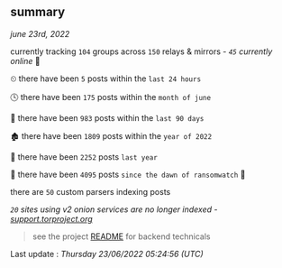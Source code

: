 
## summary
_june 23rd, 2022_

currently tracking `104` groups across `150` relays & mirrors - _`45` currently online_ 📡

⏲ there have been `5` posts within the `last 24 hours`

🕓 there have been `175` posts within the `month of june`

📅 there have been `983` posts within the `last 90 days`

🏚 there have been `1809` posts within the `year of 2022`

🚀 there have been `2252` posts `last year`

🦕 there have been `4095` posts `since the dawn of ransomwatch` 🐣

there are `50` custom parsers indexing posts

_`20` sites using v2 onion services are no longer indexed - [support.torproject.org](https://support.torproject.org/onionservices/v2-deprecation/)_

> see the project [README](https://github.com/jmousqueton/ransomwatch#readme) for backend technicals



Last update : _Thursday 23/06/2022 05:24:56 (UTC)_

